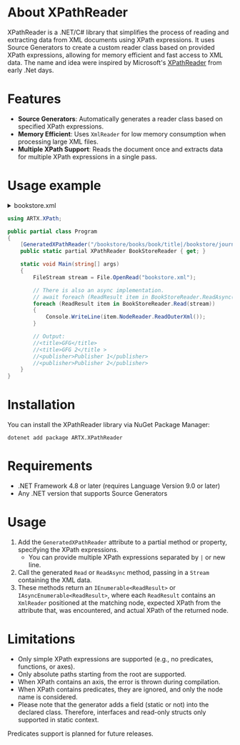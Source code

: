 # About XPathReader
XPathReader is a .NET/C# library that simplifies the process of reading and extracting data from XML documents using XPath expressions. It uses Source Generators to create a custom reader class based on provided XPath expressions, allowing for memory efficient and fast access to XML data. The name and idea were inspired by Microsoft's [XPathReader](https://learn.microsoft.com/en-us/previous-versions/dotnet/articles/ms950778(v=msdn.10)?redirectedfrom=MSDN) from early .Net days. 

# Features
- **Source Generators**: Automatically generates a reader class based on specified XPath expressions.
- **Memory Efficient**: Uses `XmlReader` for low memory consumption when processing large XML files.
- **Multiple XPath Support**: Reads the document once and extracts data for multiple XPath expressions in a single pass.

# Usage example

<details>
<summary>bookstore.xml</summary>

```xml
<?xml version="1.0" encoding="UTF-8"?>
<bookstore>
    <books>
       <book category="fiction">
           <title>GFG</title>
           <author>Fictional book </author>
           <year>2002</year>
           <price>5000</price>
       </book>
       <book category="non-fiction">
            <title>GFG 2 </title>
            <author>non fictional book </author>
            <year>2020</year>
            <price>1000</price>
       </book>
    </books>
    <journals>
        <journal>
            <title>Journal 1</title>
            <publisher>Publisher 1</publisher>
        </journal>
        <journal>
            <title>Journal 2</title>
            <publisher>Publisher 2</publisher>
        </journal>
    </journals>
</bookstore>
```
</details>

```csharp
using ARTX.XPath;

public partial class Program
{
    [GeneratedXPathReader("/bookstore/books/book/title|/bookstore/journals/journal/publisher")]
    public static partial XPathReader BookStoreReader { get; }

    static void Main(string[] args)
    {
        FileStream stream = File.OpenRead("bookstore.xml");

        // There is also an async implementation.
        // await foreach (ReadResult item in BookStoreReader.ReadAsync(stream, cancellationToken))
        foreach (ReadResult item in BookStoreReader.Read(stream))
        {
            Console.WriteLine(item.NodeReader.ReadOuterXml());
        }

        // Output:
        //<title>GFG</title>
        //<title>GFG 2</title >
        //<publisher>Publisher 1</publisher>
        //<publisher>Publisher 2</publisher>
    }
}
```

# Installation
You can install the XPathReader library via NuGet Package Manager:
```
dotenet add package ARTX.XPathReader
```

# Requirements
- .NET Framework 4.8 or later (requires Language Version 9.0 or later)
- Any .NET version that supports Source Generators

# Usage 
1. Add the `GeneratedXPathReader` attribute to a partial method or property, specifying the XPath expressions.
    - You can provide multiple XPath expressions separated by `|` or new line.
1. Call the generated `Read` or `ReadAsync` method, passing in a `Stream` containing the XML data.
1. These methods return an `IEnumerable<ReadResult>` or `IAsyncEnumerable<ReadResult>`, where each `ReadResult` contains an `XmlReader` positioned at the matching node, expected XPath from the attribute that, was encountered, and actual XPath of the returned node.

# Limitations
- Only simple XPath expressions are supported (e.g., no predicates, functions, or axes).
- Only absolute paths starting from the root are supported.
- When XPath contains an axis, the error is thrown during compilation.
- When XPath contains predicates, they are ignored, and only the node name is considered. 
- Please note that the generator adds a field (static or not) into the declared class. Therefore, interfaces and read-only structs only supported in static context.

Predicates support is planned for future releases.